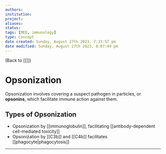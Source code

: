 ```yaml
---
authors: 
institution: 
project: 
aliases: 
status: 
tags: [MED, immunology]
type: Concept
date created: Sunday, August 27th 2023, 7:33:57 pm
date modified: Sunday, August 27th 2023, 8:07:49 pm
---
```


(Back to [[]])

# Opsonization

Opsonization involves covering a suspect pathogen in particles, or **opsonins**, which facilitate immune action against them.
## Types of Opsonization
- Opsonization by [[immunoglobulin]], facilitating [[antibody-dependent cell-mediated toxicity]]
- Opsonization by [[C3b]] and [[C4b]] facilitates [[phagocyte|phagocytosis]]

---
